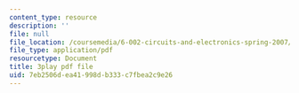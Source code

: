 ```yaml
---
content_type: resource
description: ''
file: null
file_location: /coursemedia/6-002-circuits-and-electronics-spring-2007/7eb2506dea41998db333c7fbea2c9e26_wNuBD4PYWvs.pdf
file_type: application/pdf
resourcetype: Document
title: 3play pdf file
uid: 7eb2506d-ea41-998d-b333-c7fbea2c9e26
---
```

